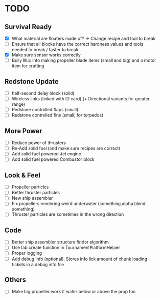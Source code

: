 # TODO
## Survival Ready
- [x] What material are floaters made of? -> Change recipe and tool to break
- [ ] Ensure that all blocks have the correct hardness values and tools needed to break / faster to break
- [x] Make sure sensor works correctly
- [ ] Bully Illuc into making propeller blade items (small and big) and a motor item for crafting

## Redstone Update
- [ ] half-second delay block (solid)
- [ ] Wireless links (linked with ID card) (+ Directional variants for greater range)
- [ ] Redstone controlled flaps (small)
- [ ] Redstone controlled fins (small, for torpedos)

## More Power
- [ ] Reduce power of thrusters
- [ ] Re-Add solid fuel (and make sure recipes are correct)
- [ ] Add solid fuel powered Jet engine
- [ ] Add solid fuel powered Combustor block

## Look & Feel
- [ ] Propeller particles
- [ ] Better thruster particles
- [ ] New ship assembler
- [ ] Fix propellers rendering weird underwater (something alpha blend something)
- [ ] Thruster particles are sometimes in the wrong direction

## Code
- [ ] Better ship assembler structure finder algorithm
- [ ] Use tab create function in TournamentPlatformHelper
- [ ] Proper logging
- [ ] Add debug info (optional). Stores info lick amount of chunk loading tickets in a debug info file

## Others
- [ ] Make big propeller work if water below or above the prop too